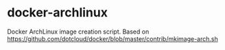 docker-archlinux
================

Docker ArchLinux image creation script. Based on https://github.com/dotcloud/docker/blob/master/contrib/mkimage-arch.sh

